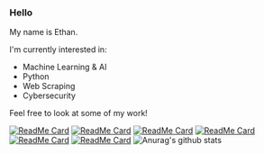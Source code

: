 ### Hello

My name is Ethan.

I'm currently interested in:
- Machine Learning & AI
- Python
- Web Scraping
- Cybersecurity

Feel free to look at some of my work!

[![ReadMe Card](https://github-readme-stats.vercel.app/api/pin/?username=etfriedman&repo=MINDknight&title_color=fff&icon_color=f9f9f9&text_color=9f9f9f&bg_color=151515)](https://github.com/etfriedman/MINDknight)
[![ReadMe Card](https://github-readme-stats.vercel.app/api/pin/?username=etfriedman&repo=spotiline&title_color=fff&icon_color=f9f9f9&text_color=9f9f9f&bg_color=151515)](https://github.com/etfriedman/spotiline)
[![ReadMe Card](https://github-readme-stats.vercel.app/api/pin/?username=etfriedman&repo=Live-FacialRecognition-python&title_color=fff&icon_color=f9f9f9&text_color=9f9f9f&bg_color=151515)](https://github.com/etfriedman/Live-FacialRecognition-python)
[![ReadMe Card](https://github-readme-stats.vercel.app/api/pin/?username=etfriedman&repo=twitch-chat-fun&title_color=fff&icon_color=f9f9f9&text_color=9f9f9f&bg_color=151515)](https://github.com/etfriedman/twitch-chat-fun)
[![ReadMe Card](https://github-readme-stats.vercel.app/api/pin/?username=etfriedman&repo=MTAtimes&title_color=fff&icon_color=f9f9f9&text_color=9f9f9f&bg_color=151515)](https://github.com/etfriedman/MTAtimes)
[![ReadMe Card](https://github-readme-stats.vercel.app/api/pin/?username=etfriedman&repo=RSL-Account-Gen&title_color=fff&icon_color=f9f9f9&text_color=9f9f9f&bg_color=151515)](https://github.com/etfriedman/RSL-Account-Gen)
![Anurag's github stats](https://github-readme-stats.vercel.app/api?username=etfriedman&show_icons=true&theme=gruvbox)

